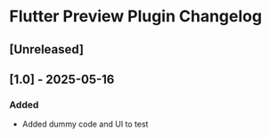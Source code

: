 # Flutter Preview Plugin Changelog

## [Unreleased]

## [1.0] - 2025-05-16

### Added

- Added dummy code and UI to test
